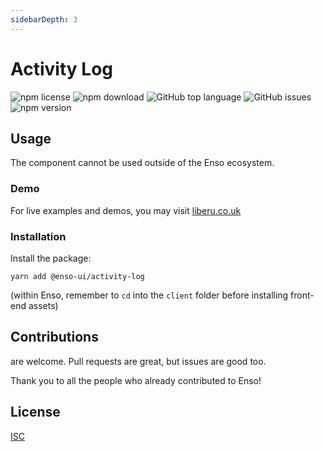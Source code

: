 ```yaml
---
sidebarDepth: 3
---
```


# Activity Log

![npm license](https://img.shields.io/npm/l/@enso-ui/activity-log.svg) 
![npm download](https://img.shields.io/npm/dm/@enso-ui/activity-log.svg) 
![GitHub top language](https://img.shields.io/github/languages/top/enso-ui/activity-log.svg) 
![GitHub issues](https://img.shields.io/github/issues/enso-ui/activity-log.svg) 
![npm version](https://img.shields.io/npm/v/@enso-ui/activity-log.svg) 

## Usage
The component cannot be used outside of the Enso ecosystem.

### Demo

For live examples and demos, you may visit [liberu.co.uk](https://www.liberu.co.uk)

### Installation

Install the package:
```
yarn add @enso-ui/activity-log
```

(within Enso, remember to `cd` into the `client` folder before installing front-end assets)

## Contributions

are welcome. Pull requests are great, but issues are good too.

Thank you to all the people who already contributed to Enso!

## License

[ISC](https://opensource.org/licenses/ISC)
